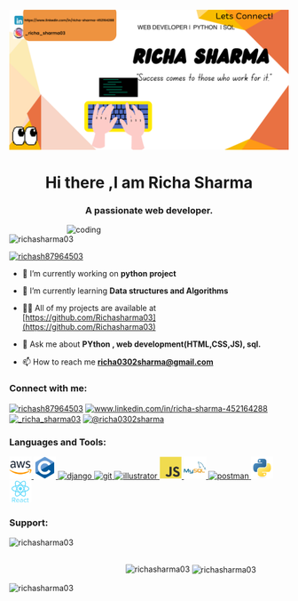![logo](https://github.com/Richasharma03/Richasharma03/blob/main/Your%20paragraph%20text.png)
<h1 align="center">Hi there ,I am Richa Sharma</h1>
<h3 align="center">A passionate web developer.</h3>

<img align="right" alt="coding" width="400" src="https://user-images.githubusercontent.com/74038190/236119160-976a0405-caa7-470c-9356-16d43402ea0a.gif">

<p align="left"> <img src="https://komarev.com/ghpvc/?username=richasharma03&label=Profile%20views&color=0e75b6&style=flat" alt="richasharma03" /> </p>

<p align="left"> <a href="https://twitter.com/richash87964503" target="blank"><img src="https://img.shields.io/twitter/follow/richash87964503?logo=twitter&style=for-the-badge" alt="richash87964503" /></a> </p>

- 🔭 I’m currently working on **python project**

- 🌱 I’m currently learning **Data structures and Algorithms**

- 👨‍💻 All of my projects are available at [https://github.com/Richasharma03](https://github.com/Richasharma03)

- 💬 Ask me about **PYthon , web development(HTML,CSS,JS), sql.**

- 📫 How to reach me **richa0302sharma@gmail.com**

<h3 align="left">Connect with me:</h3>
<p align="left">
<a href="https://twitter.com/richash87964503" target="blank"><img align="center" src="https://raw.githubusercontent.com/rahuldkjain/github-profile-readme-generator/master/src/images/icons/Social/twitter.svg" alt="richash87964503" height="30" width="40" /></a>
<a href="https://linkedin.com/in/www.linkedin.com/in/richa-sharma-452164288" target="blank"><img align="center" src="https://raw.githubusercontent.com/rahuldkjain/github-profile-readme-generator/master/src/images/icons/Social/linked-in-alt.svg" alt="www.linkedin.com/in/richa-sharma-452164288" height="30" width="40" /></a>
<a href="https://instagram.com/_richa_sharma03" target="blank"><img align="center" src="https://raw.githubusercontent.com/rahuldkjain/github-profile-readme-generator/master/src/images/icons/Social/instagram.svg" alt="_richa_sharma03" height="30" width="40" /></a>
<a href="https://www.hackerrank.com/@richa0302sharma" target="blank"><img align="center" src="https://raw.githubusercontent.com/rahuldkjain/github-profile-readme-generator/master/src/images/icons/Social/hackerrank.svg" alt="@richa0302sharma" height="30" width="40" /></a>
</p>

<h3 align="left">Languages and Tools:</h3>
<p align="left"> <a href="https://aws.amazon.com" target="_blank" rel="noreferrer"> <img src="https://raw.githubusercontent.com/devicons/devicon/master/icons/amazonwebservices/amazonwebservices-original-wordmark.svg" alt="aws" width="40" height="40"/> </a> <a href="https://www.cprogramming.com/" target="_blank" rel="noreferrer"> <img src="https://raw.githubusercontent.com/devicons/devicon/master/icons/c/c-original.svg" alt="c" width="40" height="40"/> </a> <a href="https://www.djangoproject.com/" target="_blank" rel="noreferrer"> <img src="https://cdn.worldvectorlogo.com/logos/django.svg" alt="django" width="40" height="40"/> </a> <a href="https://git-scm.com/" target="_blank" rel="noreferrer"> <img src="https://www.vectorlogo.zone/logos/git-scm/git-scm-icon.svg" alt="git" width="40" height="40"/> </a> <a href="https://www.adobe.com/in/products/illustrator.html" target="_blank" rel="noreferrer"> <img src="https://www.vectorlogo.zone/logos/adobe_illustrator/adobe_illustrator-icon.svg" alt="illustrator" width="40" height="40"/> </a> <a href="https://developer.mozilla.org/en-US/docs/Web/JavaScript" target="_blank" rel="noreferrer"> <img src="https://raw.githubusercontent.com/devicons/devicon/master/icons/javascript/javascript-original.svg" alt="javascript" width="40" height="40"/> </a> <a href="https://www.mysql.com/" target="_blank" rel="noreferrer"> <img src="https://raw.githubusercontent.com/devicons/devicon/master/icons/mysql/mysql-original-wordmark.svg" alt="mysql" width="40" height="40"/> </a> <a href="https://postman.com" target="_blank" rel="noreferrer"> <img src="https://www.vectorlogo.zone/logos/getpostman/getpostman-icon.svg" alt="postman" width="40" height="40"/> </a> <a href="https://www.python.org" target="_blank" rel="noreferrer"> <img src="https://raw.githubusercontent.com/devicons/devicon/master/icons/python/python-original.svg" alt="python" width="40" height="40"/> </a> <a href="https://reactjs.org/" target="_blank" rel="noreferrer"> <img src="https://raw.githubusercontent.com/devicons/devicon/master/icons/react/react-original-wordmark.svg" alt="react" width="40" height="40"/> </a> </p>

<h3 align="left">Support:</h3>
<p><a href="https://www.buymeacoffee.com/richasharma03"> <img align="left" src="https://cdn.buymeacoffee.com/buttons/v2/default-yellow.png" height="50" width="210" alt="richasharma03" /></a></p><br><br>

<p><img align="left" src="https://github-readme-stats.vercel.app/api/top-langs?username=richasharma03&show_icons=true&locale=en&layout=compact" alt="richasharma03" /></p>

<p>&nbsp;<img align="center" src="https://github-readme-stats.vercel.app/api?username=richasharma03&show_icons=true&locale=en" alt="richasharma03" /></p>

<p><img align="center" src="https://github-readme-streak-stats.herokuapp.com/?user=richasharma03&" alt="richasharma03" /></p>

